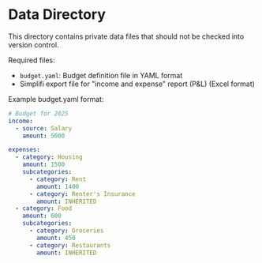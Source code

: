 # Data Directory

This directory contains private data files that should not be checked into version control.

Required files:
- `budget.yaml`: Budget definition file in YAML format
- Simplifi export file for "income and expense" report (P&L) (Excel format)

Example budget.yaml format:

```yaml
# Budget for 2025
income:
  - source: Salary
    amount: 5000

expenses:
  - category: Housing
    amount: 1500
    subcategories:
      - category: Rent
        amount: 1400
      - category: Renter's Insurance
        amount: INHERITED
  - category: Food
    amount: 600
    subcategories:
      - category: Groceries
        amount: 450
      - category: Restaurants
        amount: INHERITED
```
